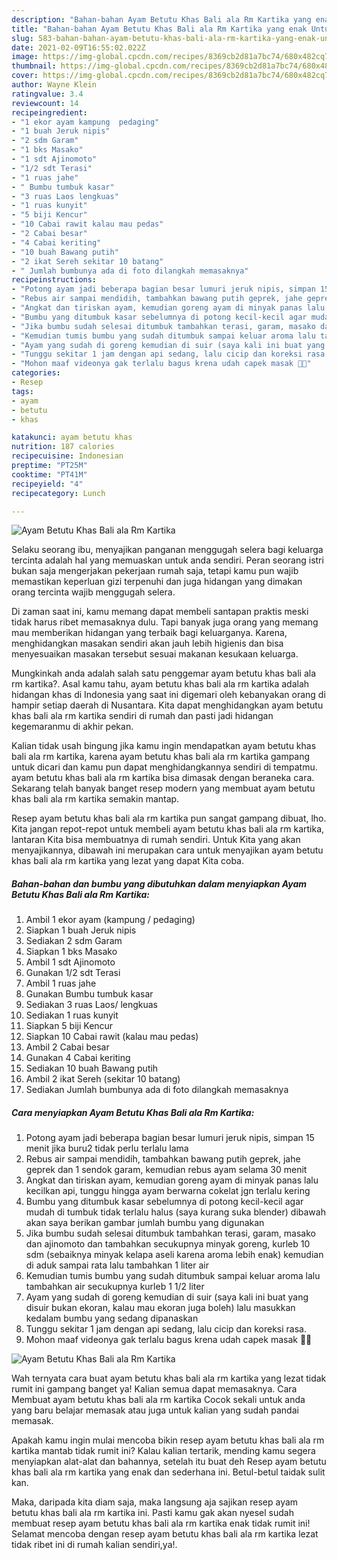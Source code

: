 ```yaml
---
description: "Bahan-bahan Ayam Betutu Khas Bali ala Rm Kartika yang enak Untuk Jualan"
title: "Bahan-bahan Ayam Betutu Khas Bali ala Rm Kartika yang enak Untuk Jualan"
slug: 583-bahan-bahan-ayam-betutu-khas-bali-ala-rm-kartika-yang-enak-untuk-jualan
date: 2021-02-09T16:55:02.022Z
image: https://img-global.cpcdn.com/recipes/8369cb2d81a7bc74/680x482cq70/ayam-betutu-khas-bali-ala-rm-kartika-foto-resep-utama.jpg
thumbnail: https://img-global.cpcdn.com/recipes/8369cb2d81a7bc74/680x482cq70/ayam-betutu-khas-bali-ala-rm-kartika-foto-resep-utama.jpg
cover: https://img-global.cpcdn.com/recipes/8369cb2d81a7bc74/680x482cq70/ayam-betutu-khas-bali-ala-rm-kartika-foto-resep-utama.jpg
author: Wayne Klein
ratingvalue: 3.4
reviewcount: 14
recipeingredient:
- "1 ekor ayam kampung  pedaging"
- "1 buah Jeruk nipis"
- "2 sdm Garam"
- "1 bks Masako"
- "1 sdt Ajinomoto"
- "1/2 sdt Terasi"
- "1 ruas jahe"
- " Bumbu tumbuk kasar"
- "3 ruas Laos lengkuas"
- "1 ruas kunyit"
- "5 biji Kencur"
- "10 Cabai rawit kalau mau pedas"
- "2 Cabai besar"
- "4 Cabai keriting"
- "10 buah Bawang putih"
- "2 ikat Sereh sekitar 10 batang"
- " Jumlah bumbunya ada di foto dilangkah memasaknya"
recipeinstructions:
- "Potong ayam jadi beberapa bagian besar lumuri jeruk nipis, simpan 15 menit jika buru2 tidak perlu terlalu lama"
- "Rebus air sampai mendidih, tambahkan bawang putih geprek, jahe geprek dan 1 sendok garam, kemudian rebus ayam selama 30 menit"
- "Angkat dan tiriskan ayam, kemudian goreng ayam di minyak panas lalu kecilkan api, tunggu hingga ayam berwarna cokelat jgn terlalu kering"
- "Bumbu yang ditumbuk kasar sebelumnya di potong kecil-kecil agar mudah di tumbuk tidak terlalu halus (saya kurang suka blender) dibawah akan saya berikan gambar jumlah bumbu yang digunakan"
- "Jika bumbu sudah selesai ditumbuk tambahkan terasi, garam, masako dan ajinomoto dan tambahkan secukupnya minyak goreng, kurleb 10 sdm (sebaiknya minyak kelapa aseli karena aroma lebih enak) kemudian di aduk sampai rata lalu tambahkan 1 liter air"
- "Kemudian tumis bumbu yang sudah ditumbuk sampai keluar aroma lalu tambahkan air secukupnya kurleb 1 1/2 liter"
- "Ayam yang sudah di goreng kemudian di suir (saya kali ini buat yang disuir bukan ekoran, kalau mau ekoran juga boleh) lalu masukkan kedalam bumbu yang sedang dipanaskan"
- "Tunggu sekitar 1 jam dengan api sedang, lalu cicip dan koreksi rasa."
- "Mohon maaf videonya gak terlalu bagus krena udah capek masak 🤪🤪"
categories:
- Resep
tags:
- ayam
- betutu
- khas

katakunci: ayam betutu khas 
nutrition: 187 calories
recipecuisine: Indonesian
preptime: "PT25M"
cooktime: "PT41M"
recipeyield: "4"
recipecategory: Lunch

---
```



![Ayam Betutu Khas Bali ala Rm Kartika](https://img-global.cpcdn.com/recipes/8369cb2d81a7bc74/680x482cq70/ayam-betutu-khas-bali-ala-rm-kartika-foto-resep-utama.jpg)

Selaku seorang ibu, menyajikan panganan menggugah selera bagi keluarga tercinta adalah hal yang memuaskan untuk anda sendiri. Peran seorang istri bukan saja mengerjakan pekerjaan rumah saja, tetapi kamu pun wajib memastikan keperluan gizi terpenuhi dan juga hidangan yang dimakan orang tercinta wajib menggugah selera.

Di zaman  saat ini, kamu memang dapat membeli santapan praktis meski tidak harus ribet memasaknya dulu. Tapi banyak juga orang yang memang mau memberikan hidangan yang terbaik bagi keluarganya. Karena, menghidangkan masakan sendiri akan jauh lebih higienis dan bisa menyesuaikan masakan tersebut sesuai makanan kesukaan keluarga. 



Mungkinkah anda adalah salah satu penggemar ayam betutu khas bali ala rm kartika?. Asal kamu tahu, ayam betutu khas bali ala rm kartika adalah hidangan khas di Indonesia yang saat ini digemari oleh kebanyakan orang di hampir setiap daerah di Nusantara. Kita dapat menghidangkan ayam betutu khas bali ala rm kartika sendiri di rumah dan pasti jadi hidangan kegemaranmu di akhir pekan.

Kalian tidak usah bingung jika kamu ingin mendapatkan ayam betutu khas bali ala rm kartika, karena ayam betutu khas bali ala rm kartika gampang untuk dicari dan kamu pun dapat menghidangkannya sendiri di tempatmu. ayam betutu khas bali ala rm kartika bisa dimasak dengan beraneka cara. Sekarang telah banyak banget resep modern yang membuat ayam betutu khas bali ala rm kartika semakin mantap.

Resep ayam betutu khas bali ala rm kartika pun sangat gampang dibuat, lho. Kita jangan repot-repot untuk membeli ayam betutu khas bali ala rm kartika, lantaran Kita bisa membuatnya di rumah sendiri. Untuk Kita yang akan menyajikannya, dibawah ini merupakan cara untuk menyajikan ayam betutu khas bali ala rm kartika yang lezat yang dapat Kita coba.

<!--inarticleads1-->

##### Bahan-bahan dan bumbu yang dibutuhkan dalam menyiapkan Ayam Betutu Khas Bali ala Rm Kartika:

1. Ambil 1 ekor ayam (kampung / pedaging)
1. Siapkan 1 buah Jeruk nipis
1. Sediakan 2 sdm Garam
1. Siapkan 1 bks Masako
1. Ambil 1 sdt Ajinomoto
1. Gunakan 1/2 sdt Terasi
1. Ambil 1 ruas jahe
1. Gunakan  Bumbu tumbuk kasar
1. Sediakan 3 ruas Laos/ lengkuas
1. Sediakan 1 ruas kunyit
1. Siapkan 5 biji Kencur
1. Siapkan 10 Cabai rawit (kalau mau pedas)
1. Ambil 2 Cabai besar
1. Gunakan 4 Cabai keriting
1. Sediakan 10 buah Bawang putih
1. Ambil 2 ikat Sereh (sekitar 10 batang)
1. Sediakan  Jumlah bumbunya ada di foto dilangkah memasaknya




<!--inarticleads2-->

##### Cara menyiapkan Ayam Betutu Khas Bali ala Rm Kartika:

1. Potong ayam jadi beberapa bagian besar lumuri jeruk nipis, simpan 15 menit jika buru2 tidak perlu terlalu lama
1. Rebus air sampai mendidih, tambahkan bawang putih geprek, jahe geprek dan 1 sendok garam, kemudian rebus ayam selama 30 menit
1. Angkat dan tiriskan ayam, kemudian goreng ayam di minyak panas lalu kecilkan api, tunggu hingga ayam berwarna cokelat jgn terlalu kering
1. Bumbu yang ditumbuk kasar sebelumnya di potong kecil-kecil agar mudah di tumbuk tidak terlalu halus (saya kurang suka blender) dibawah akan saya berikan gambar jumlah bumbu yang digunakan
1. Jika bumbu sudah selesai ditumbuk tambahkan terasi, garam, masako dan ajinomoto dan tambahkan secukupnya minyak goreng, kurleb 10 sdm (sebaiknya minyak kelapa aseli karena aroma lebih enak) kemudian di aduk sampai rata lalu tambahkan 1 liter air
1. Kemudian tumis bumbu yang sudah ditumbuk sampai keluar aroma lalu tambahkan air secukupnya kurleb 1 1/2 liter
1. Ayam yang sudah di goreng kemudian di suir (saya kali ini buat yang disuir bukan ekoran, kalau mau ekoran juga boleh) lalu masukkan kedalam bumbu yang sedang dipanaskan
1. Tunggu sekitar 1 jam dengan api sedang, lalu cicip dan koreksi rasa.
1. Mohon maaf videonya gak terlalu bagus krena udah capek masak 🤪🤪
<img src="//assets-global.cpcdn.com/assets/icons/button_play-2c75c40dde080a61004c1f40b05d8f140eaff45d7e9e6481dc71c63d2e7c4909.png" alt="Ayam Betutu Khas Bali ala Rm Kartika">



Wah ternyata cara buat ayam betutu khas bali ala rm kartika yang lezat tidak rumit ini gampang banget ya! Kalian semua dapat memasaknya. Cara Membuat ayam betutu khas bali ala rm kartika Cocok sekali untuk anda yang baru belajar memasak atau juga untuk kalian yang sudah pandai memasak.

Apakah kamu ingin mulai mencoba bikin resep ayam betutu khas bali ala rm kartika mantab tidak rumit ini? Kalau kalian tertarik, mending kamu segera menyiapkan alat-alat dan bahannya, setelah itu buat deh Resep ayam betutu khas bali ala rm kartika yang enak dan sederhana ini. Betul-betul taidak sulit kan. 

Maka, daripada kita diam saja, maka langsung aja sajikan resep ayam betutu khas bali ala rm kartika ini. Pasti kamu gak akan nyesel sudah membuat resep ayam betutu khas bali ala rm kartika enak tidak rumit ini! Selamat mencoba dengan resep ayam betutu khas bali ala rm kartika lezat tidak ribet ini di rumah kalian sendiri,ya!.

